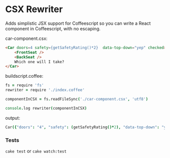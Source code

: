 # CSX Rewriter

Adds simplistic JSX support for Coffeescript so you can write a React component in Coffeescript, with no escaping.

car-component.csx:
```html
<Car doors=4 safety={getSafetyRating()*2}  data-top-down="yep" checked>
	<FrontSeat />
	<BackSeat />
	Which one will I take?
</Car>
```

buildscript.coffee:
```coffeescript
fs = require 'fs'
rewriter = require './index.coffee'

componentInCSX = fs.readFileSync('./car-component.csx', 'utf8')

console.log rewriter(componentInCSX)
```

output:
```coffeescript
Car({"doors": "4", "safety": (getSafetyRating()*2), "data-top-down": "yep", "checked": true}, FrontSeat(null), BackSeat(null), '''Which one will I take?''')
```

### Tests

`cake test` or `cake watch:test`